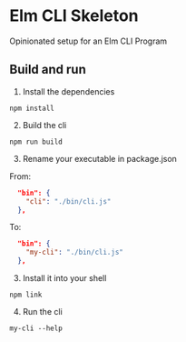 # Elm CLI Skeleton

Opinionated setup for an Elm CLI Program

## Build and run

1. Install the dependencies

```
npm install
```

2. Build the cli

```
npm run build
```

3. Rename your executable in package.json

From:

```json
  "bin": {
    "cli": "./bin/cli.js"
  },
```

To:

```json
  "bin": {
    "my-cli": "./bin/cli.js"
  },
```

3. Install it into your shell

```
npm link
```

4. Run the cli

```
my-cli --help
```
